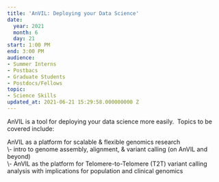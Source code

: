```yaml
---
title: 'AnVIL: Deploying your Data Science'
date:
  year: 2021
  month: 6
  day: 21
start: 1:00 PM
end: 3:00 PM
audience:
- Summer Interns
- Postbacs
- Graduate Students
- Postdocs/Fellows
topic:
- Science Skills
updated_at: 2021-06-21 15:29:58.000000000 Z
---
```

AnVIL is a tool for deploying your data science more easily.  Topics to
be covered include:

<div>
<div>
AnVIL as a platform for scalable &amp; flexible genomics research
</div>
<div>
\- intro to genome assembly, alignment, &amp; variant calling (on AnVIL
and beyond)
</div>
<div>
\- AnVIL as the platform for Telomere-to-Telomere (T2T) variant calling
analysis with implications for population and clinical genomics
</div>
</div>
